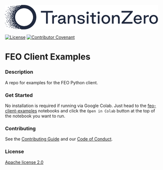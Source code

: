 <picture>
  <source media="(prefers-color-scheme: dark)" srcset="https://github.com/transition-zero/.github/raw/main/profile/img/logo-dark.png">
  <img alt="TransitionZero Logo" width="1000px" src="https://github.com/transition-zero/.github/raw/main/profile/img/logo-light.png">
  <a href="https://www.transitionzero.org/">
</picture>

[![License][license badge]][license]
[![Contributor Covenant][contributor covenant badge]][code of conduct]

[code of conduct]: https://github.com/transition-zero/feo-client-examples/blob/main/CODE-OF-CONDUCT.md
[contributor covenant badge]: https://img.shields.io/badge/Contributor%20Covenant-2.1-4baaaa.svg
[license badge]: https://img.shields.io/badge/License-Apache_2.0-blue.svg
[license]: https://opensource.org/licenses/Apache-2.0
<!-- badges-end -->



# FEO Client Examples

### Description

A repo for examples for the FEO Python client.

### Get Started

No installation is required if running via Google Colab. Just head to the [feo-client-examples](feo-client-examples) notebooks
and click the `Open in Colab` button at the top of the notebook you want to run.

### Contributing

See the [Contributing Guide](CONTRIBUTING.md) and our [Code of Conduct](CODE-OF-CONDUCT.md).

### License

[Apache license 2.0](LICENSE)
